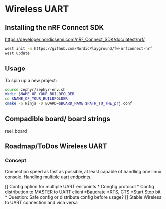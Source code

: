 # Wireless UART

## Installing the nRF Connect SDK

https://developer.nordicsemi.com/nRF_Connect_SDK/doc/latest/nrf/

```bash
west init -m https://github.com/NordicPlayground/fw-nrfconnect-nrf
west update
```

## Usage

To spin up a new project: 

```bash
source zephyr/zephyr-env.sh
mkdir $NAME_OF_YOUR_BUILDFOLDER
cd $NAME_OF_YOUR_BUILDFOLDER
cmake -G Ninja -D BOARD=$BOARD_NAME $PATH_TO_THE_prj.conf
```

## Compadible board/ board strings

reel_board

## Roadmap/ToDos Wireless UART

### Concept

Connection speed as fast as possible, at least capable of handling one linux console. 
Handling multiple uart endpoints.

[] Config option for multiple UART endpoints
	* Congfig protocol
	* Config distribution to MASTER to UART client
		*Baudrate
		*RTS, CTS
		*Start Stop bit
	* Question: Safe config or distribute config before usage?
[] Stable Wireless to UART connection and vica versa 

